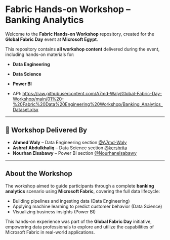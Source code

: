 # Fabric Hands-on Workshop – Banking Analytics

Welcome to the **Fabric Hands-on Workshop** repository, created for the **Global Fabric Day** event at **Microsoft Egypt**.

This repository contains **all workshop content** delivered during the event, including hands-on materials for:

- **Data Engineering**
- **Data Science**
- **Power BI**

- API: https://raw.githubusercontent.com/A7md-Waly/Global-Fabric-Day-Workshop/main/01%20-%20Fabric%20Data%20Engineering%20Workshop/Banking_Analytics_Dataset.xlsx
---

## 👥 Workshop Delivered By

- **Ahmed Waly** – Data Engineering section [@A7md-Waly](https://github.com/A7md-Waly)  
- **Ashraf Abdulkhaliq** – Data Science section [@kershrita](https://github.com/kershrita)  
- **Nourhan Elsabawy** – Power BI section [@Nourhanelsabawy](https://github.com/Nourhanelsabawy)

---

## About the Workshop

The workshop aimed to guide participants through a complete **banking analytics** scenario using **Microsoft Fabric**, covering the full data lifecycle:

- Building pipelines and ingesting data (Data Engineering)
- Applying machine learning to predict customer behavior (Data Science)
- Visualizing business insights (Power BI)

This hands-on experience was part of the **Global Fabric Day** initiative, empowering data professionals to explore and utilize the capabilities of Microsoft Fabric in real-world applications.
